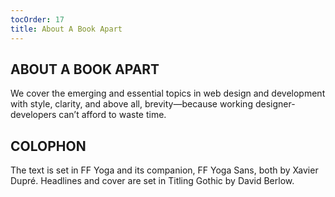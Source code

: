 ```yaml
---
tocOrder: 17
title: About A Book Apart
---
```

## ABOUT A BOOK APART

We cover the emerging and essential topics in web design and development with style, clarity, and above all, brevity—because working designer-developers can’t afford to waste time.

## COLOPHON

The text is set in FF Yoga and its companion, FF Yoga Sans, both by Xavier Dupré. Headlines and cover are set in Titling Gothic by David Berlow.
